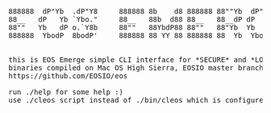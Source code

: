 <pre>
888888  dP"Yb  .dP"Y8     888888 8b    d8 888888 88""Yb  dP""b8 888888     88""Yb  dP"Yb  88        db    88b 88 8888b.  
88__   dP   Yb `Ybo."     88__   88b  d88 88__   88__dP dP   `" 88__       88__dP dP   Yb 88       dPYb   88Yb88  8I  Yb 
88""   Yb   dP o.`Y8b     88""   88YbdP88 88""   88"Yb  Yb  "88 88""       88"""  Yb   dP 88  .o  dP__Yb  88 Y88  8I  dY 
888888  YbodP  8bodP'     888888 88 YY 88 888888 88  Yb  YboodP 888888     88      YbodP  88ood8 dP""""Yb 88  Y8 8888Y"  


this is EOS Emerge simple CLI interface for *SECURE* and *LOCAL* voting
binaries compiled on Mac OS High Sierra, EOSIO master branch 11-06-2018
https://github.com/EOSIO/eos

run ./help for some help :)
use ./cleos script instead of ./bin/cleos which is configured for our secure fullnode server over https connection
</pre>
